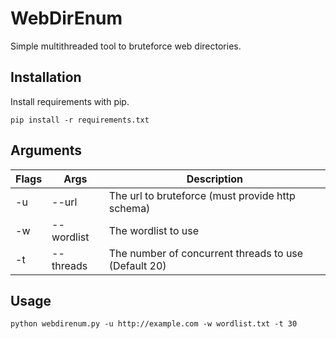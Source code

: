 # WebDirEnum

Simple multithreaded tool to bruteforce web directories.

## Installation

Install requirements with pip.
```
pip install -r requirements.txt
```
## Arguments

|Flags|Args         |Description                                         |
|-----|-------------|----------------------------------------------------|
|-u   |--url        |The url to bruteforce (must provide http schema)    |
|-w   |--wordlist   |The wordlist to use                                 |
|-t   |--threads    |The number of concurrent threads to use (Default 20)|

## Usage

```
python webdirenum.py -u http://example.com -w wordlist.txt -t 30
```
